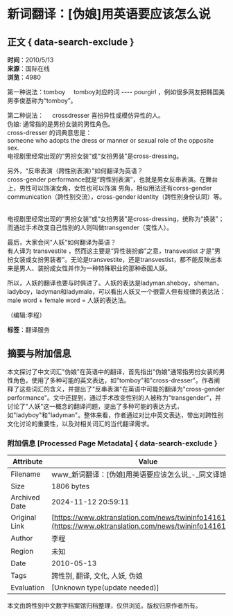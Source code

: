 # 新词翻译：\[伪娘\]用英语要应该怎么说

## 正文 { data-search-exclude }


**时间**：2010/5/13  
**来源**：国际在线  
**浏览**：4980  

第一种说法：tomboy     
tomboy对应的词 ---- pourgirl ，例如很多网友把韩国美男李俊基称为“tomboy”。     

第二种说法：     
crossdresser 喜扮异性或模仿异性的人。  
伪娘: 通常指的是男扮女装的男性角色。  
cross-dresser 的词典意思是：   
someone who adopts the dress or manner or sexual role of the opposite sex.  
电视剧里经常出现的“男扮女装”或“女扮男装”是cross-dressing。   

另外，“反串表演（跨性别表演）”如何翻译为英语？   
cross-gender performance就是“跨性别表演”，也就是男女反串表演。在舞台上，男性可以饰演女角，女性也可以饰演 男角，相似用法还有corss-gender communication（跨性别交流），cross-gender identity（跨性别身份认同）等。     

电视剧里经常出现的“男扮女装”或“女扮男装”是cross-dressing，统称为“换装”；而通过手术改变自己性别的人则叫做transgender（变性人）。     

最后，大家会问"人妖"如何翻译为英语？   
有人译为 transvestite ，然而这主要是“异性装扮癖”之意，transvestist 才是“男扮女装或女扮男装者”。无论是transvestite，还是transvestist，都不能反映出本来是男人、装扮成女性并作为一种特殊职业的那种泰国人妖。     

所以，人妖的翻译也要与时俱进了。人妖的表达是ladyman.sheboy，sheman，ladyboy，ladyman和ladymale，可以看出人妖又一个很雷人但有规律的表达法：male word + female word = 人妖的表达法。

（编辑:李程）

**标签**：翻译服务

## 摘要与附加信息

<!-- tcd_abstract -->
本文探讨了中文词汇"伪娘"在英语中的翻译，首先指出"伪娘"通常指男扮女装的男性角色，使用了多种可能的英文表达，如"tomboy"和"cross-dresser"。作者阐释了这些词汇的含义，并提出了"反串表演"在英语中可能的翻译为"cross-gender performance"。文中还提到，通过手术改变性别的人被称为"transgender"，并讨论了"人妖"这一概念的翻译问题，提出了多种可能的表达方式，如"ladyboy"和"ladyman"。整体来看，作者通过对比中英文表达，带出对跨性别文化讨论的重要性，以及对相关词汇的当代翻译需求。
<!-- tcd_abstract_end -->

### 附加信息 [Processed Page Metadata] { data-search-exclude }

| Attribute       | Value                                  |
|-----------------|----------------------------------------|
| Filename        | www_新词翻译：[伪娘]用英语要应该怎么说_-_同文译馆.md                             |
| Size            | 1806 bytes                           |
| Archived Date   | 2024-11-12 20:59:11                             |
| Original Link   | [https://www.oktranslation.com/news/twininfo14161.html](https://www.oktranslation.com/news/twininfo14161.html)                       |
| Author          | 李程                               |
| Region          | 未知                               |
| Date            | 2010-05-13                                 |
| Tags            | 跨性别, 翻译, 文化, 人妖, 伪娘                                 |
| Evaluation            | [Unknown type(update needed)]                                 |
<!-- tcd_table_end -->

本文由跨性别中文数字档案馆归档整理，仅供浏览。版权归原作者所有。
